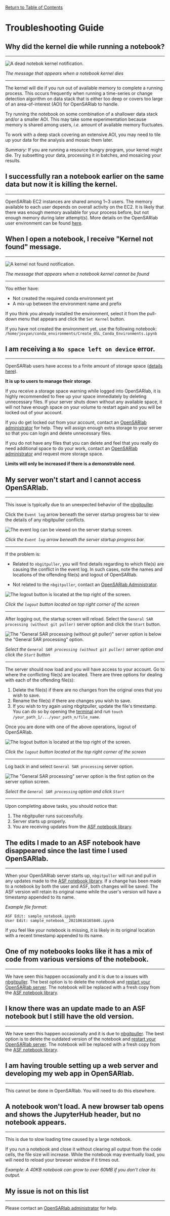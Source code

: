 [Return to Table of Contents](../user.md)

# Troubleshooting Guide

## Why did the kernel die while running a notebook?
---
![A dead notebok kernel notification.](../assets/kernel_death.png)

*The message that appears when a notebook kernel dies*

---
 The kernel will die if you run out of available memory to complete a running process. This occurs frequently when running a time-series or change detection algorithm on data stack that is either too deep or covers too large of an area-of-interest (AOI) for OpenSARlab to handle.
 
Try running the notebook on some combination of a shallower data stack and/or a smaller AOI. This may take some experimentation because memory is shared among users, *i.e.* amount of available memory fluctuates. 

To work with a deep stack covering an extensive AOI, you may need to tile up your data for the analysis and mosaic them later. 

*Summary:* If you are running a resource hungry program, your kernel might die. Try subsetting your data, processing it in batches, and mosaicing your results.

## I successfully ran a notebook earlier on the same data but now it is killing the kernel.
---

OpenSARlab EC2 instances are shared among 1~3 users. The memory available to each user depends on overall activity on the EC2. It is likely that there was enough memory available for your process before, but not enough memory during later attempt(s). More details on the OpenSARlab user environment can be found [here](OpenSARlab_environment.md).

## When I open a notebook, I receive "Kernel not found" message.
---
![A kernel not found notification.](../assets/kernel_not_found.png)

*The message that appears when a notebook kernel cannot be found*

---
 
You either have:
 - Not created the required conda environment yet
 - A mix-up between the environment name and prefix

 If you think you already installed the environment, select it from the pull-down menu that appears and click the `Set Kernel` button. 
 
 If you have not created the environment yet, use the following notebook: ```/home/jovyan/conda_environments/Create_OSL_Conda_Environments.ipynb```

## I am receiving a `No space left on device` error.
---
OpenSARlab users have access to a finite amount of storage space ([details here](OpenSARlab_environment.md)). 

**It is up to users to manage their storage**. 

If you receive a storage space warning while logged into OpenSARlab, it is highly recommended to free up your space immediately by deleting unnecessary files. If your server shuts down without any available space, it will not have enough space on your volume to restart again and you will be locked out of your account.

If you do get locked out from your account, contact an [OpenSARlab administrator](mailto:uaf-jupyterhub-asf@alaska.edu) for help. They will assign enough extra storage to your server so that you can login and delete unnecessary files.

If you do not have any files that you can delete and feel that you really do need additional space to do your work, contact an [OpenSARlab administrator](mailto:uaf-jupyterhub-asf@alaska.edu) and request more storage space. 

**Limits will only be increased if there is a demonstrable need.**

<!-- Revise again, check if we are saying the right things. experiment if necessary  -->
## My server won't start and I cannot access OpenSARlab.
---

This issue is typically due to an unexpected behavior of the [nbgitpuller](https://jupyterhub.github.io/nbgitpuller/).

Click the `Event log` arrow beneath the server startup progress bar to view the details of any nbgitpuller conflicts.

![The event log can be viewed on the server startup screen.](../assets/event_log.png)

*Click the `Event log` arrow beneath the server startup progress bar.*

---

If the problem is:
 
*  Related to `nbgitpuller`, you will find details regarding to which file(s) are causing the conflict in the event log. 
In such cases, note the names and locations of the offending file(s) and logout of OpenSARlab.

* Not related to the `nbgitpuller`, contact an [OpenSARlab Administrator](mailto:uaf-jupyterhub-asf@alaska.edu).
 
 ![The logout button is located at the top right of the screen.](../assets/logout_server_screen.png)
 
 *Click the `logout` button located on top right corner of the screen*
 
 ---
 
 After logging out, the startup screen will reload. Select the `General SAR processing (without git puller)` server option and click the `Start` button. 
 
 ![The "General SAR processing (without git puller)" server option is below the "General SAR processing" option.](../assets/server_options_no_git_puller.png)

 *Select the `General SAR processing (without git puller)` server option and click the `Start` button*
 
 ---
 
 The server should now load and you will have access to your account. Go to where the conflicting file(s) are located. There are three options for dealing with each of the offending file(s):
 
 1. Delete the file(s) if there are no changes from the original ones that you wish to save. 
 1. Rename the file(s) if there are changes you wish to save.
 1. If you wish to try again using nbgitpuller, update the file's timestamp. You can do so by opening the [terminal](OpenSARlab_terminal.md) and run `touch /your_path_1/.../your_path_n/file_name`.

 Once you are done with one of the above operations, logout of OpenSARlab.
 
 ![The logout button is located at the top right of the screen.](../assets/logout.png)

 *Click the `logout` button located at the top right corner of the screen*
 
 ---

 Log back in and select `General SAR processing` server option.
 
 ![The "General SAR processing" server option is the first option on the server option screen.](../assets/server_options.png)

 *Select the `General SAR processing` option and click `Start`*
 
 ---

 Upon completing above tasks, you should notice that:

 1. The nbgitpuller runs successfully. 
 1. Server starts up properly.
 1. You are receiving updates from the [ASF notebook library](https://github.com/asfadmin/asf-jupyter-notebooks).


## The edits I made to an ASF notebook have disappeared since the last time I used OpenSARlab.
---

When your OpenSARlab server starts up, `nbgitpuller` will run and pull in any updates made to the [ASF notebook library](https://github.com/asfadmin/asf-jupyter-notebooks). If a change has been made to a notebook by both the user and ASF, both changes will be saved. The ASF version will retain its original name while the user's version will have a timestamp appended to its name. 

*Example file format:*  

<!--  code snippet is being mean to web format. Reference best practice guides. -->
```
ASF Edit: sample_notebook.ipynb
User Edit: sample_notebook__20210616165846.ipynb
```

If you feel like your notebook is missing, it is likely in its original location with a recent timestamp appended to its name.

## One of my notebooks looks like it has a mix of code from various versions of the notebook.
---

We have seen this happen occasionally and it is due to a issues with [nbgitpuller](https://jupyterhub.github.io/nbgitpuller/). The best option is to delete the notebook and [restart your OpenSARlab server](restarting_server_and_kernel.md). The notebook will be replaced with a fresh copy from the [ASF notebook library](https://github.com/asfadmin/asf-jupyter-notebooks).

## I know there was an update made to an ASF notebook but I still have the old version.
---

We have seen this happen occasionally and it is due to [nbgitpuller](https://jupyterhub.github.io/nbgitpuller/). The best option is to delete the outdated version of the notebook and [restart your OpenSARlab server](restarting_server_and_kernel.md). The notebook will be replaced with a fresh copy from the [ASF notebook library](https://github.com/asfadmin/asf-jupyter-notebooks).

## I am having trouble setting up a web server and developing my web app in OpenSARlab.
---

This cannot be done in OpenSARlab. You will need to do this elsewhere.

## A notebook won't load. A new browser tab opens and shows the JupyterHub header, but no notebook appears. 
---
This is due to slow loading time caused by a large notebook. 

If you run a notebook and close it without clearing all output from the code cells, the file size will increase. While the notebook may eventually load, you will need to reload your browser window if it times out. 

*Example: A 40KB notebook can grow to over 60MB if you don't clear its output.* 

## My issue is not on this list
---

Please contact an [OpenSARlab administrator](mailto:uaf-jupyterhub-asf@alaska.edu) for help.


<!-- TODO: add documentation in regards to server timeouts -->
